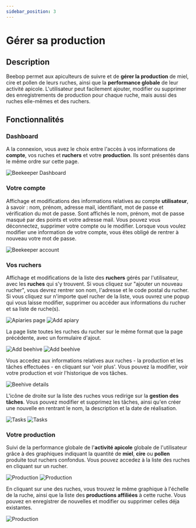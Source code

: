 ```yaml
---
sidebar_position: 3
---
```


# Gérer sa production

## Description

Beebop permet aux apiculteurs de suivre et de **gérer la production** de miel, cire et pollen de leurs ruches, ainsi que la **performance globale** de leur activité apicole. L'utilisateur peut facilement ajouter, modifier ou supprimer des enregistrements de production pour chaque ruche, mais aussi des ruches elle-mêmes et des ruchers.

## Fonctionnalités

### Dashboard

A la connexion, vous avez le choix entre l'accès à vos informations de **compte**, vos ruches et **ruchers** et votre **production**. Ils sont présentés dans le même ordre sur cette page.

![Beekeeper Dashboard](/img/dashboard.png)

### Votre compte

Affichage et modifications des informations relatives au compte **utilisateur**, à savoir : nom, prénom, adresse mail, identifiant, mot de passe et vérification du mot de passe. Sont affichés le nom, prénom, mot de passe masqué par des points et votre adresse mail. Vous pouvez vous déconnectez, supprimer votre compte ou le modifier. Lorsque vous voulez modifier une information de votre compte, vous êtes obligé de rentrer à nouveau votre mot de passe.

![Beekeeper account](/img/account.png)

### Vos ruchers

Affichage et modifications de la liste des **ruchers** gérés par l'utilisateur, avec les **ruches** qui s'y trouvent. Si vous cliquez sur "ajouter un nouveau rucher", vous devrez rentrer son nom, l'adresse et le code postal du rucher.
Si vous cliquez sur n'importe quel rucher de la liste, vous ouvrez une popup qui vous laisse modifier, supprimer ou accéder aux informations du rucher et sa liste de ruche(s).

![Apiaries page](/img/apiary_popup.png)
![Add apiary](/img/add_apiary.png)

La page liste toutes les ruches du rucher sur le même format que la page précédente, avec un formulaire d'ajout.

![Add beehive](/img/beehive.png)
![Add beehive](/img/add_beehive.png)

Vous accedez aux informations relatives aux ruches - la production et les tâches effectuées - en cliquant sur 'voir plus'. Vous pouvez la modifier, voir votre production et voir l'historique de vos tâches.

![Beehive details](/img/beehive_details.png)

L'icône de droite sur la liste des ruches vous redirige sur la **gestion des tâches**.
Vous pouvez modifier et supprimez les tâches, ainsi qu'en créer une nouvelle en rentrant le nom, la description et la date de réalisation.

![Tasks](/img/task_beehive.png)
![Tasks](/img/add_task.png)

### Votre production

Suivi de la performance globale de l'**activité apicole** globale de l'utilisateur grâce à des graphiques indiquant la quantité de **miel**, **cire** ou **pollen** produite tout ruchers confondus. Vous pouvez accedez à la liste des ruches en cliquant sur un rucher.

![Production](/img/production.png)
![Production](/img/production_beehives.png)

En cliquant sur une des ruches, vous trouvez le même graphique à l'échelle de la ruche, ainsi que la liste des **productions affiliées** à cette ruche. Vous pouvez en enregistrer de nouvelles et modifier ou supprimer celles déja existantes.

![Production](/img/beehive_production.png)
